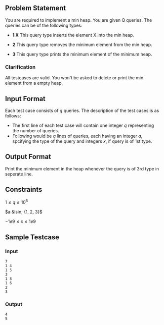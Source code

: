 ## Problem Statement
You are required to implement a min heap. You are given Q queries. The queries can be of the following types:

- **1 X** This query type inserts the element X into the min heap.

- **2** This query type removes the minimum element from the min heap.

- **3** This query type prints the minimum element of the minimum heap.

### Clarification
All testcases are valid. You won't be asked to delete or print the min element from a empty heap.


## Input Format

Each test case consists of $q$ queries. The description of the test cases is as follows:

- The first line of each test case will contain one integer $q$ representing the number of queries.
- Following would be $q$ lines of queries, each having an integer $a$, spcifying the type of the query and integers $x$, if query is of 1st type.

## Output Format

Print the minimum element in the heap whenever the query is of 3rd type in seperate line.

## Constraints

$1 \leq q \leq 10^6$

$a &isin; {1, 2, 3}$

$-1e9  \leq x  \leq 1e9$

## Sample Testcase

### Input

```
7
1 4
1 5
3
1 8
1 6
2
3
```

### Output

```
4 
5
```